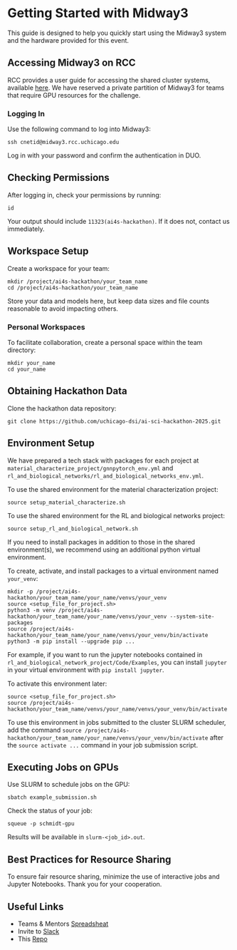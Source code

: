 # Getting Started with Midway3

This guide is designed to help you quickly start using the Midway3 system and the hardware provided for this event.

## Accessing Midway3 on RCC

RCC provides a user guide for accessing the shared cluster systems, available [here](https://rcc-uchicago.github.io/user-guide/). We have reserved a private partition of Midway3 for teams that require GPU resources for the challenge.

### Logging In
Use the following command to log into Midway3:

```
ssh cnetid@midway3.rcc.uchicago.edu
```

Log in with your password and confirm the authentication in DUO.

## Checking Permissions

After logging in, check your permissions by running:
```
id
```

Your output should include `11323(ai4s-hackathon)`. If it does not, contact us immediately.

## Workspace Setup

Create a workspace for your team:
```
mkdir /project/ai4s-hackathon/your_team_name
cd /project/ai4s-hackathon/your_team_name
```
Store your data and models here, but keep data sizes and file counts reasonable to avoid impacting others.

### Personal Workspaces
To facilitate collaboration, create a personal space within the team directory:
```
mkdir your_name
cd your_name
```

## Obtaining Hackathon Data

Clone the hackathon data repository:
```
git clone https://github.com/uchicago-dsi/ai-sci-hackathon-2025.git
```

## Environment Setup

We have prepared a tech stack with packages for each project at `material_characterize_project/gnnpytorch_env.yml` and `rl_and_biological_networks/rl_and_biological_networks_env.yml`. 

To use the shared environment for the material characterization project:
```
source setup_material_characterize.sh
```
To use the shared environment for the RL and biological networks project:
```
source setup_rl_and_biological_network.sh
```

If you need to install packages in addition to those in the shared environment(s), we recommend using an additional python virtual environment.

To create, activate, and install packages to a virtual environment named `your_venv`:
```
mkdir -p /project/ai4s-hackathon/your_team_name/your_name/venvs/your_venv
source <setup_file_for_project.sh>
python3 -m venv /project/ai4s-hackathon/your_team_name/your_name/venvs/your_venv --system-site-packages
source /project/ai4s-hackathon/your_team_name/your_name/venvs/your_venv/bin/activate
python3 -m pip install --upgrade pip ...
```
For example, if you want to run the jupyter notebooks contained in `rl_and_biological_network_project/Code/Examples`, you can install `jupyter` in your virtual environment with `pip install jupyter`.

To activate this environment later:
```
source <setup_file_for_project.sh>
source /project/ai4s-hackathon/your_team_name/venvs/your_name/venvs/your_venv/bin/activate
```
To use this environment in jobs submitted to the cluster SLURM scheduler, add the command `source /project/ai4s-hackathon/your_team_name/your_name/venvs/your_venv/bin/activate` after the `source activate ...` command in your job submission script.

## Executing Jobs on GPUs

Use SLURM to schedule jobs on the GPU:
```
sbatch example_submission.sh
```
Check the status of your job:
```
squeue -p schmidt-gpu
```

Results will be available in `slurm-<job_id>.out`.

## Best Practices for Resource Sharing

To ensure fair resource sharing, minimize the use of interactive jobs and Jupyter Notebooks. Thank you for your cooperation.

## Useful Links

 - Teams & Mentors [Spreadsheat](https://docs.google.com/spreadsheets/d/1QbVzLIgxW0LiaMQ5dpUCMQXtT_bGgAvIDExyWpC9UM4/edit?usp=sharing)
 - Invite to [Slack](https://join.slack.com/t/aiscienceuchi-pwb7058/shared_invite/zt-33gwx0qd1-wXO6gryIe6R9h7w04ZPlHw)
 - This [Repo](https://github.com/uchicago-dsi/ai-sci-hackathon-2025)
